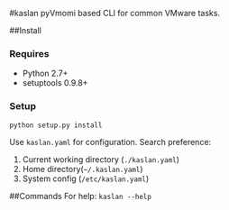 #kaslan
pyVmomi based CLI for common VMware tasks.

##Install
### Requires
* Python 2.7+
* setuptools 0.9.8+

### Setup
    python setup.py install

Use `kaslan.yaml` for configuration. Search preference:

1. Current working directory (`./kaslan.yaml`)
2. Home directory(`~/.kaslan.yaml`)
3. System config (`/etc/kaslan.yaml`)

##Commands
For help: `kaslan --help`
